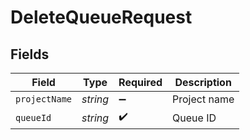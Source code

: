 # DeleteQueueRequest


## Fields

| Field              | Type               | Required           | Description        |
| ------------------ | ------------------ | ------------------ | ------------------ |
| `projectName`      | *string*           | :heavy_minus_sign: | Project name       |
| `queueId`          | *string*           | :heavy_check_mark: | Queue ID           |
